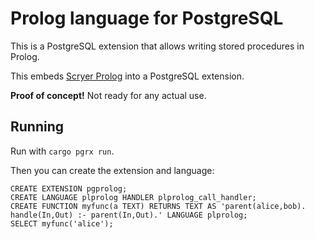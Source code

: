 # Prolog language for PostgreSQL

This is a PostgreSQL extension that allows writing stored procedures in Prolog.

This embeds [Scryer Prolog](https://www.scryer.pl) into a PostgreSQL extension.

**Proof of concept!** Not ready for any actual use.


## Running

Run with `cargo pgrx run`.

Then you can create the extension and language:
```
CREATE EXTENSION pgprolog;
CREATE LANGUAGE plprolog HANDLER plprolog_call_handler;
CREATE FUNCTION myfunc(a TEXT) RETURNS TEXT AS 'parent(alice,bob). handle(In,Out) :- parent(In,Out).' LANGUAGE plprolog;
SELECT myfunc('alice');
```
